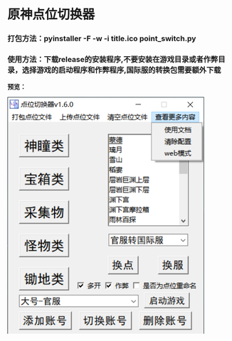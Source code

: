 # 原神点位切换器
### 打包方法：pyinstaller -F -w -i title.ico point_switch.py
### 使用方法：下载release的安装程序,不要安装在游戏目录或者作弊目录，选择游戏的启动程序和作弊程序,国际服的转换包需要额外下载
**预览：**

![1](preview.png)
